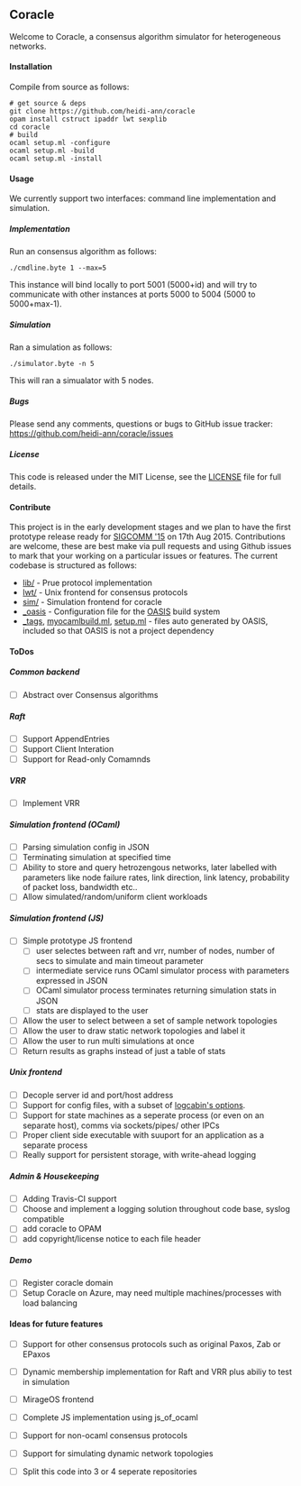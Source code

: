 ## Coracle

Welcome to Coracle, a consensus algorithm simulator for heterogeneous networks.

#### Installation

Compile from source as follows:

```
# get source & deps
git clone https://github.com/heidi-ann/coracle
opam install cstruct ipaddr lwt sexplib
cd coracle
# build
ocaml setup.ml -configure
ocaml setup.ml -build
ocaml setup.ml -install
```

#### Usage

We currently support two interfaces: command line implementation and simulation.

##### Implementation

Run an consensus algorithm as follows:
```
./cmdline.byte 1 --max=5
```
This instance will bind locally to port 5001 (5000+id) and will try to communicate with other instances at ports 5000 to 5004 (5000 to 5000+max-1).

##### Simulation

Ran a simulation as follows:
```
./simulator.byte -n 5
```
This will ran a simualator with 5 nodes.

##### Bugs

Please send any comments, questions or bugs to GitHub issue tracker:
https://github.com/heidi-ann/coracle/issues

##### License

This code is released under the MIT License, see the [LICENSE](LICENSE) file for full details.

#### Contribute

This project is in the early development stages and we plan to have the first prototype release ready for [SIGCOMM '15](http://conferences.sigcomm.org/sigcomm/2015/) on 17th Aug 2015. Contributions are welcome, these are best make via pull requests and using Github issues to mark that your working on a particular issues or features. The current codebase is structured as follows:

* [lib/](../blob/master/lib) - Prue protocol implementation
* [lwt/](../blob/master/lwt) - Unix frontend for consensus protocols
* [sim/](../blob/master/sim) - Simulation frontend for coracle
* [_oasis](../blob/master/_oasis) - Configuration file for the [OASIS](http://oasis.forge.ocamlcore.org/) build system
* [_tags](../blob/master/_tags), [myocamlbuild.ml](../blob/master/myocamlbuild.ml), [setup.ml](../blob/master/setup.ml) - files auto generated by OASIS, included so that OASIS is not a project dependency


#### ToDos

##### Common backend
- [ ] Abstract over Consensus algorithms

##### Raft
- [ ] Support AppendEntries
- [ ] Support Client Interation
- [ ] Support for Read-only Comamnds 

##### VRR
- [ ] Implement VRR 

##### Simulation frontend (OCaml)
- [ ] Parsing simulation config in JSON
- [ ] Terminating simulation at specified time
- [ ] Ability to store and query hetrozengous networks, later labelled with parameters like node failure rates, link direction, link latency, probability of packet loss, bandwidth etc..
- [ ] Allow simulated/random/uniform client workloads

##### Simulation frontend (JS)
- [ ] Simple prototype JS frontend
  - [ ] user selectes between raft and vrr, number of nodes, number of secs to simulate and main timeout parameter
  - [ ] intermediate service runs OCaml simulator process with parameters expressed in JSON
  - [ ] OCaml simulator process terminates returning simulation stats in JSON
  - [ ] stats are displayed to the user
- [ ] Allow the user to select between a set of sample network topologies
- [ ] Allow the user to draw static network topologies and label it
- [ ] Allow the user to run multi simulations at once
- [ ] Return results as graphs instead of just a table of stats

##### Unix frontend
- [ ] Decople server id and port/host address
- [ ] Support for config files, with a subset of [logcabin's options](https://github.com/logcabin/logcabin/blob/master/sample.conf).
- [ ] Support for state machines as a seperate process (or even on an separate host), comms via sockets/pipes/ other IPCs
- [ ] Proper client side executable with suuport for an application as a separate process
- [ ] Really support for persistent storage, with write-ahead logging

##### Admin \& Housekeeping
- [ ] Adding Travis-CI support
- [ ] Choose and implement a logging solution throughout code base, syslog compatible
- [ ] add coracle to OPAM
- [ ] add copyright/license notice to each file header

##### Demo
- [ ] Register coracle domain
- [ ] Setup Coracle on Azure, may need multiple machines/processes with load balancing

#### Ideas for future features

- [ ] Support for other consensus protocols such as original Paxos, Zab or EPaxos
- [ ] Dynamic membership implementation for Raft and VRR plus abiliy to test in simulation
- [ ] MirageOS frontend 
- [ ] Complete JS implementation using js_of_ocaml
- [ ] Support for non-ocaml consensus protocols
- [ ] Support for simulating dynamic network topologies
- [ ] Split this code into 3 or 4 seperate repositories 

